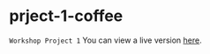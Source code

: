 # prject-1-coffee
`Workshop Project 1`
You can view a live version [here](https://imenefadhlaoui.github.io/prject-1-coffee/).
